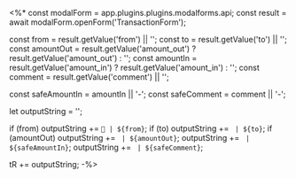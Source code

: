 <%*
const modalForm = app.plugins.plugins.modalforms.api;
const result = await modalForm.openForm('TransactionForm');

const from = result.getValue('from') || '';
const to = result.getValue('to') || '';
const amountOut = result.getValue('amount_out') ? result.getValue('amount_out') : '';
const amountIn = result.getValue('amount_in') ? result.getValue('amount_in') : '';
const comment = result.getValue('comment') || ''; 


const safeAmountIn = amountIn || '-';
const safeComment = comment || '-';


let outputString = '';

if (from) outputString += `💱 | ${from}`;
if (to) outputString += ` | ${to}`;
if (amountOut) outputString += ` | ${amountOut}`;
outputString += ` | ${safeAmountIn}`; 
outputString += ` | ${safeComment}`; 

tR += outputString;
-%>